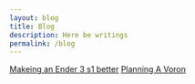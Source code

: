 ```yaml
---
layout: blog
title: Blog
description: Here be writings
permalink: /blog
---
```


[Makeing an Ender 3 s1 better](/blog/upgrading-an-ender-3-s1/)
[Planning A Voron](/blog/building-a-voron/)
